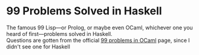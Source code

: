 # 99 Problems Solved in Haskell
The famous 99 Lisp&mdash;or Prolog, or maybe even OCaml, whichever one you heard of first&mdash;problems solved in Haskell.  
Questions are gotten from the official [99 problems in OCaml](https://v2.ocaml.org/learn/tutorials/99problems.html) page, since I didn't see one for Haskell 
